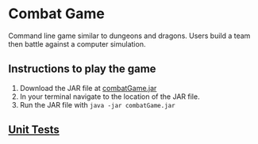 # Combat Game
Command line game similar to dungeons and dragons. Users build a team then battle against a computer simulation.
## Instructions to play the game
1. Download the JAR file at [combatGame.jar](build/libs/combatGame.jar)
2. In your terminal navigate to the location of the JAR file.
2. Run the JAR file with `java -jar combatGame.jar`
## [Unit Tests](src/test)